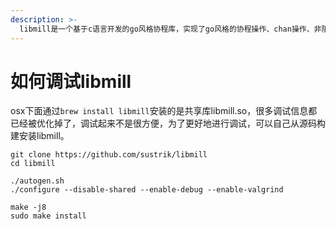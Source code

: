 ```yaml
---
description: >-
  libmill是一个基于c语言开发的go风格协程库，实现了go风格的协程操作、chan操作、非阻塞的网络io操作等等，是一个不错的linux平台下c风格协程库实现。如果你想从0到1的快速了解如何开发一个协程库，libmill将是一个非常不错的案例；如果你想更深入地了解go，libmill里面也借鉴了go的一些设计思想；或者你想在生产环境中使用，开发者也提供了一个更健壮的版本libdill。
---
```


# 如何调试libmill



osx下面通过`brew install libmill`安装的是共享库libmill.so，很多调试信息都已经被优化掉了，调试起来不是很方便，为了更好地进行调试，可以自己从源码构建安装libmill。

```text
git clone https://github.com/sustrik/libmill
cd libmill

./autogen.sh
./configure --disable-shared --enable-debug --enable-valgrind

make -j8
sudo make install
```


